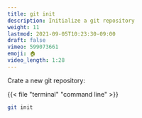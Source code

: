 ```yaml
---
title: git init
description: Initialize a git repository
weight: 11
lastmod: 2021-09-05T10:23:30-09:00
draft: false
vimeo: 599073661
emoji: 🏠
video_length: 1:28
---
```


Crate a new git repository:

{{< file "terminal" "command line" >}}
```bash
git init
```
